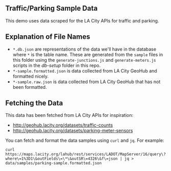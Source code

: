## Traffic/Parking Sample Data

This demo uses data scraped for the LA City APIs for traffic and parking.

## Explanation of File Names

* `*.db.json` are representations of the data we'll have in the database where
`*` is the table name. These are generated from the `sample` files in this
folder using the `generate-junctions.js` and `generate-meters.js` scripts in
the *db-setup* folder in this repo.
* `*-sample.formatted.json` is data collected from LA City GeoHub and formatted nicely.
* `*-sample.raw.json` is data collected from LA City GeoHub that has not been formatted.


## Fetching the Data

This data has been fetched from LA City APIs for inspiration:

* http://geohub.lacity.org/datasets/traffic-counts
* http://geohub.lacity.org/datasets/parking-meter-sensors

You can fetch and format the data samples using `curl` and `jq`. For example:

```
curl https://maps.lacity.org/lahub/rest/services/LADOT/MapServer/16/query\?where\=1%3D1\&outFields\=\*\&outSR\=4326\&f\=json | jq > data/samples/parking-sample.formatted.json  
```

